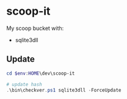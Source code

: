 # scoop-it
My scoop bucket with:
* sqlite3dll


## Update

```ps1
cd $env:HOME\dev\scoop-it

# update hash
.\bin\checkver.ps1 sqlite3dll -ForceUpdate
```
